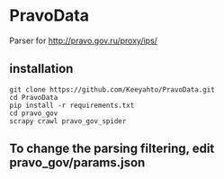 # PravoData
Parser for http://pravo.gov.ru/proxy/ips/

## installation

```
git clone https://github.com/Keeyahto/PravoData.git
cd PravoData
pip install -r requirements.txt
cd pravo_gov
scrapy crawl pravo_gov_spider
```

To change the parsing filtering, edit pravo_gov/params.json
---
